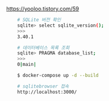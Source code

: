 
https://yooloo.tistory.com/59

```bash
    # SQLite 버전 확인
    sqlite> select sqlite_version();
    >>>
    3.40.1

    # 데이터베이스 목록 조회
    sqlite> PRAGMA database_list;
    >>>
    0|main|
```

```bash
    $ docker-compose up -d --build

    # sqlitebrowser 접속
    http://localhost:3000/
```
